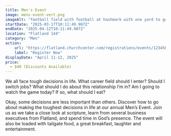 ```yaml
---
title: Men's Event
image: mens-event-vert.png
imageAlt: "football field with football at hashmark with one yard to go"
startDate: "2025-03-17T10:11:49.987Z"
endDate: "2025-04-12T10:11:49.987Z"
location: "Flatland 144"
category: "Men"
action:
    url: "https://flatland.churchcenter.com/registrations/events/123456"
    label: "Register Now"
displayDate: "April 11-12, 2025"
price:
  - $40 (Discounts Available)
---
```


We all face tough decisions in life. What career field should I enter? Should I switch jobs? What should I do about this relationship I’m in? Am I going to watch the game today? If so, what should I eat? 
<!--more--> 
Okay, some decisions are less important than others. Discover how to go about making the toughest decisions in life at our annual Men’s Event. Join us as we take a close look at scripture, learn from several business executives from Flatland, and spend time in God’s presence. The event will also be loaded with tailgate food, a great breakfast, laughter and entertainment.
